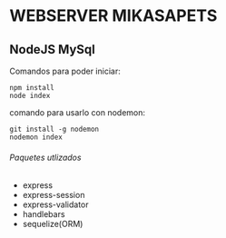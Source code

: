 # WEBSERVER MIKASAPETS 
## NodeJS MySql


Comandos para poder iniciar:
```
npm install
node index
```

comando para usarlo con nodemon:
```
git install -g nodemon
nodemon index
```

###### Paquetes utlizados
- express
- express-session
- express-validator
- handlebars
- sequelize(ORM)



